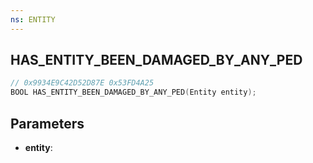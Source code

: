 ```yaml
---
ns: ENTITY
---
```

## HAS_ENTITY_BEEN_DAMAGED_BY_ANY_PED

```c
// 0x9934E9C42D52D87E 0x53FD4A25
BOOL HAS_ENTITY_BEEN_DAMAGED_BY_ANY_PED(Entity entity);
```

## Parameters
* **entity**:
